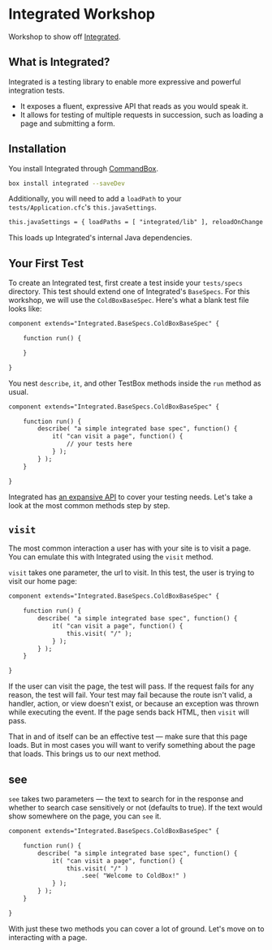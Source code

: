 # Integrated Workshop

Workshop to show off [Integrated](https://github.com/elpete/integrated).

## What is Integrated?

Integrated is a testing library to enable more expressive and powerful integration tests.

+ It exposes a fluent, expressive API that reads as you would speak it.
+ It allows for testing of multiple requests in succession, such as loading a page and submitting a form.

## Installation

You install Integrated through [CommandBox](https://www.ortussolutions.com/products/commandbox).

```bash
box install integrated --saveDev
```

Additionally, you will need to add a `loadPath` to your `tests/Application.cfc`'s `this.javaSettings`.

```cfc
this.javaSettings = { loadPaths = [ "integrated/lib" ], reloadOnChange = false };
```

This loads up Integrated's internal Java dependencies.

## Your First Test

To create an Integrated test, first create a test inside your `tests/specs` directory.  This test should extend one of Integrated's `BaseSpecs`.  For this workshop, we will use the `ColdBoxBaseSpec`.  Here's what a blank test file looks like:

```cfc
component extends="Integrated.BaseSpecs.ColdBoxBaseSpec" {

    function run() {

    }

}
```

You nest `describe`, `it`, and other TestBox methods inside the `run` method as usual.

```cfc
component extends="Integrated.BaseSpecs.ColdBoxBaseSpec" {

    function run() {
        describe( "a simple integrated base spec", function() {
            it( "can visit a page", function() {
                // your tests here
            } );
        } );
    }

}
```

Integrated has [an expansive API](https://elpete.github.io/integrated) to cover your testing needs.  Let's take a look at the most common methods step by step.

## `visit`

The most common interaction a user has with your site is to visit a page.  You can emulate this with Integrated using the `visit` method.

`visit` takes one parameter, the url to visit.  In this test, the user is trying to visit our home page:

```cfc
component extends="Integrated.BaseSpecs.ColdBoxBaseSpec" {

    function run() {
        describe( "a simple integrated base spec", function() {
            it( "can visit a page", function() {
                this.visit( "/" );
            } );
        } );
    }

}
```

If the user can visit the page, the test will pass.  If the request fails for any reason, the test will fail.  Your test may fail because the route isn't valid, a handler, action, or view doesn't exist, or because an exception was thrown while executing the event.  If the page sends back HTML, then `visit` will pass.

That in and of itself can be an effective test — make sure that this page loads.  But in most cases you will want to verify something about the page that loads.  This brings us to our next method.

## see

`see` takes two parameters — the text to search for in the response and whether to search case sensitively or not (defaults to true).  If the text would show somewhere on the page, you can `see` it.

```cfc
component extends="Integrated.BaseSpecs.ColdBoxBaseSpec" {

    function run() {
        describe( "a simple integrated base spec", function() {
            it( "can visit a page", function() {
                this.visit( "/" )
                	.see( "Welcome to ColdBox!" )
            } );
        } );
    }

}
```

With just these two methods you can cover a lot of ground.  Let's move on to interacting with a page.

